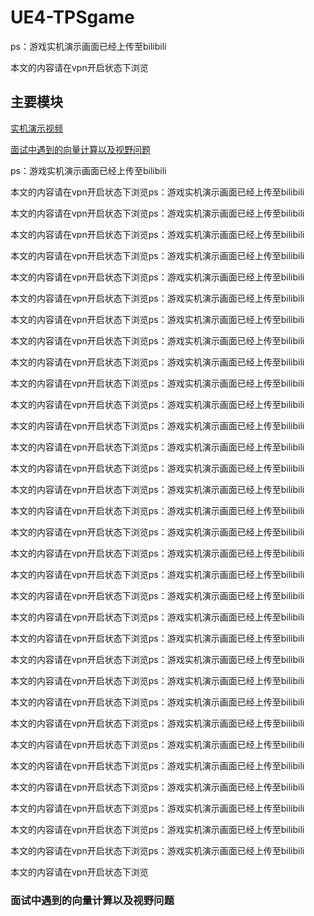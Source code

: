 # UE4-TPSgame
ps：游戏实机演示画面已经上传至bilibili

本文的内容请在vpn开启状态下浏览

## 主要模块

[实机演示视频](#Update)

[面试中遇到的向量计算以及视野问题](#面试中遇到的向量计算以及视野问题)

ps：游戏实机演示画面已经上传至bilibili

本文的内容请在vpn开启状态下浏览ps：游戏实机演示画面已经上传至bilibili

本文的内容请在vpn开启状态下浏览ps：游戏实机演示画面已经上传至bilibili

本文的内容请在vpn开启状态下浏览ps：游戏实机演示画面已经上传至bilibili

本文的内容请在vpn开启状态下浏览ps：游戏实机演示画面已经上传至bilibili

本文的内容请在vpn开启状态下浏览ps：游戏实机演示画面已经上传至bilibili

本文的内容请在vpn开启状态下浏览ps：游戏实机演示画面已经上传至bilibili

本文的内容请在vpn开启状态下浏览ps：游戏实机演示画面已经上传至bilibili

本文的内容请在vpn开启状态下浏览ps：游戏实机演示画面已经上传至bilibili

本文的内容请在vpn开启状态下浏览ps：游戏实机演示画面已经上传至bilibili

本文的内容请在vpn开启状态下浏览ps：游戏实机演示画面已经上传至bilibili

本文的内容请在vpn开启状态下浏览ps：游戏实机演示画面已经上传至bilibili

本文的内容请在vpn开启状态下浏览ps：游戏实机演示画面已经上传至bilibili

本文的内容请在vpn开启状态下浏览ps：游戏实机演示画面已经上传至bilibili

本文的内容请在vpn开启状态下浏览ps：游戏实机演示画面已经上传至bilibili

本文的内容请在vpn开启状态下浏览ps：游戏实机演示画面已经上传至bilibili

本文的内容请在vpn开启状态下浏览ps：游戏实机演示画面已经上传至bilibili

本文的内容请在vpn开启状态下浏览ps：游戏实机演示画面已经上传至bilibili

本文的内容请在vpn开启状态下浏览ps：游戏实机演示画面已经上传至bilibili

本文的内容请在vpn开启状态下浏览ps：游戏实机演示画面已经上传至bilibili

本文的内容请在vpn开启状态下浏览ps：游戏实机演示画面已经上传至bilibili

本文的内容请在vpn开启状态下浏览ps：游戏实机演示画面已经上传至bilibili

本文的内容请在vpn开启状态下浏览ps：游戏实机演示画面已经上传至bilibili

本文的内容请在vpn开启状态下浏览ps：游戏实机演示画面已经上传至bilibili

本文的内容请在vpn开启状态下浏览ps：游戏实机演示画面已经上传至bilibili

本文的内容请在vpn开启状态下浏览ps：游戏实机演示画面已经上传至bilibili

本文的内容请在vpn开启状态下浏览ps：游戏实机演示画面已经上传至bilibili

本文的内容请在vpn开启状态下浏览ps：游戏实机演示画面已经上传至bilibili

本文的内容请在vpn开启状态下浏览ps：游戏实机演示画面已经上传至bilibili

本文的内容请在vpn开启状态下浏览ps：游戏实机演示画面已经上传至bilibili

本文的内容请在vpn开启状态下浏览ps：游戏实机演示画面已经上传至bilibili

本文的内容请在vpn开启状态下浏览ps：游戏实机演示画面已经上传至bilibili

本文的内容请在vpn开启状态下浏览ps：游戏实机演示画面已经上传至bilibili

本文的内容请在vpn开启状态下浏览
### 面试中遇到的向量计算以及视野问题
